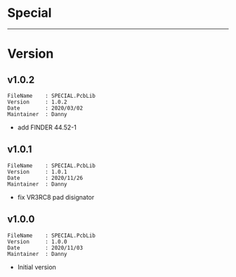# Special

***

# Version

## v1.0.2
```
FileName    : SPECIAL.PcbLib
Version     : 1.0.2
Date        : 2020/03/02
Maintainer  : Danny
```
- add FINDER 44.52-1

## v1.0.1
```
FileName    : SPECIAL.PcbLib
Version     : 1.0.1
Date        : 2020/11/26
Maintainer  : Danny
```
- fix VR3RC8 pad disignator

## v1.0.0
```
FileName    : SPECIAL.PcbLib
Version     : 1.0.0
Date        : 2020/11/03
Maintainer  : Danny
```
- Initial version